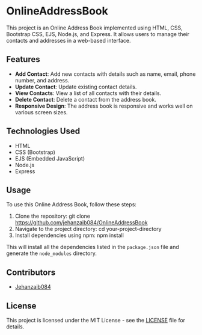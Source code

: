 # OnlineAddressBook
This project is an Online Address Book implemented using HTML, CSS, Bootstrap CSS, EJS, Node.js, and Express. It allows users to manage their contacts and addresses in a web-based interface.

## Features

- **Add Contact**: Add new contacts with details such as name, email, phone number, and address.
- **Update Contact**: Update existing contact details.
- **View Contacts**: View a list of all contacts with their details.
- **Delete Contact**: Delete a contact from the address book.
- **Responsive Design**: The address book is responsive and works well on various screen sizes.

## Technologies Used

- HTML
- CSS (Bootstrap)
- EJS (Embedded JavaScript)
- Node.js
- Express

## Usage

To use this Online Address Book, follow these steps:

1. Clone the repository: git clone <https://github.com/jehanzaib084/OnlineAddressBook>
2. Navigate to the project directory: cd your-project-directory
3. Install dependencies using npm: npm install


This will install all the dependencies listed in the `package.json` file and generate the `node_modules` directory.

## Contributors

- [Jehanzaib084](https://github.com/jehanzaib084)

## License

This project is licensed under the MIT License - see the [LICENSE](LICENSE) file for details.

